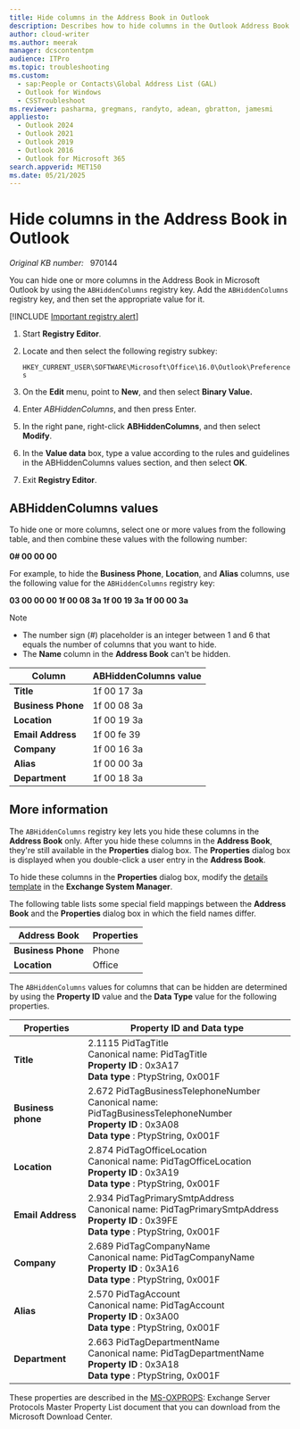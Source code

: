 ```yaml
---
title: Hide columns in the Address Book in Outlook
description: Describes how to hide columns in the Outlook Address Book.
author: cloud-writer
ms.author: meerak
manager: dcscontentpm
audience: ITPro
ms.topic: troubleshooting
ms.custom: 
  - sap:People or Contacts\Global Address List (GAL)
  - Outlook for Windows
  - CSSTroubleshoot
ms.reviewer: pasharma, gregmans, randyto, adean, gbratton, jamesmi
appliesto: 
  - Outlook 2024
  - Outlook 2021
  - Outlook 2019
  - Outlook 2016
  - Outlook for Microsoft 365
search.appverid: MET150
ms.date: 05/21/2025
---
```

# Hide columns in the Address Book in Outlook

_Original KB number:_ &nbsp; 970144

You can hide one or more columns in the Address Book in Microsoft Outlook by using the `ABHiddenColumns` registry key. Add the `ABHiddenColumns` registry key, and then set the appropriate value for it.

[!INCLUDE [Important registry alert](../../../includes/registry-important-alert.md)]

1. Start **Registry Editor**.
1. Locate and then select the following registry subkey:

    `HKEY_CURRENT_USER\SOFTWARE\Microsoft\Office\16.0\Outlook\Preferences`  

1. On the **Edit** menu, point to **New**, and then select **Binary Value.**
1. Enter *ABHiddenColumns*, and then press Enter.
1. In the right pane, right-click **ABHiddenColumns**, and then select **Modify**.
1. In the **Value data** box, type a value according to the rules and guidelines in the ABHiddenColumns values section, and then select **OK**.
1. Exit **Registry Editor**.

## ABHiddenColumns values

To hide one or more columns, select one or more values from the following table, and then combine these values with the following number:

**0# 00 00 00**

For example, to hide the **Business Phone**, **Location**, and **Alias** columns, use the following value for the `ABHiddenColumns` registry key:

**03 00 00 00 1f 00 08 3a 1f 00 19 3a 1f 00 00 3a**

> [!NOTE]
>
> - The number sign (#) placeholder is an integer between 1 and 6 that equals the number of columns that you want to hide.
> - The **Name** column in the **Address Book** can't be hidden.

|Column|ABHiddenColumns value|
|---|---|
| **Title**|1f 00 17 3a|
| **Business Phone**|1f 00 08 3a|
| **Location**|1f 00 19 3a|
| **Email Address**|1f 00 fe 39|
| **Company**|1f 00 16 3a|
| **Alias**|1f 00 00 3a|
| **Department**|1f 00 18 3a|

## More information

The `ABHiddenColumns` registry key lets you hide these columns in the **Address Book** only. After you hide these columns in the **Address Book**, they're still available in the **Properties** dialog box. The **Properties** dialog box is displayed when you double-click a user entry in the **Address Book**.

To hide these columns in the **Properties** dialog box, modify the [details template](/archive/blogs/dgoldman/how-to-add-edit-change-and-revert-address-and-details-templates) in the **Exchange System Manager**.

The following table lists some special field mappings between the **Address Book** and the **Properties** dialog box in which the field names differ.

|Address Book|Properties|
|---|---|
| **Business Phone**|Phone|
| **Location**|Office|

The `ABHiddenColumns` values for columns that can be hidden are determined by using the **Property ID** value and the **Data Type** value for the following properties.

|Properties|Property ID and Data type|
|---|---|
| **Title**|2.1115 PidTagTitle<br/>Canonical name: PidTagTitle<br/> **Property ID** : 0x3A17<br/> **Data type** : PtypString, 0x001F|
| **Business phone**|2.672 PidTagBusinessTelephoneNumber<br/>Canonical name: PidTagBusinessTelephoneNumber<br/> **Property ID** : 0x3A08<br/> **Data type** : PtypString, 0x001F|
| **Location**|2.874 PidTagOfficeLocation<br/>Canonical name: PidTagOfficeLocation<br/> **Property ID** : 0x3A19<br/> **Data type** : PtypString, 0x001F|
| **Email Address**|2.934 PidTagPrimarySmtpAddress<br/>Canonical name: PidTagPrimarySmtpAddress<br/> **Property ID** : 0x39FE<br/> **Data type** : PtypString, 0x001F|
| **Company**|2.689 PidTagCompanyName<br/>Canonical name: PidTagCompanyName<br/> **Property ID** : 0x3A16<br/> **Data type** : PtypString, 0x001F|
| **Alias**|2.570 PidTagAccount<br/>Canonical name: PidTagAccount<br/> **Property ID** : 0x3A00<br/> **Data type** : PtypString, 0x001F|
| **Department**|2.663 PidTagDepartmentName<br/>Canonical name: PidTagDepartmentName<br/> **Property ID** : 0x3A18<br/> **Data type** : PtypString, 0x001F|

These properties are described in the [MS-OXPROPS](https://download.microsoft.com/download/5/d/d/5dd33fdf-91f5-496d-9884-0a0b0ee698bb/%5bms-oxprops%5d.pdf): Exchange Server Protocols Master Property List document that you can download from the Microsoft Download Center.
